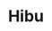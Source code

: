 ---
blog: https://blog.hibu.com/
facebook: https://facebook.com/hibuUS
instagram: https://instagram.com/hibuusa
linkedin: https://linkedin.com/company/hibu
logohandle: hibu
sort: hibu
title: Hibu
twitter: https://x.com/hibuus
website: https://hibu.com/
wikipedia: https://en.wikipedia.org/wiki/Hibu
---